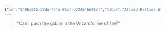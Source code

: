 ```yaml
---
{"id":"5406a915-37da-4a4a-86cf-b724846e81cf","title":"Allied Parties Attack Simultaneously","description":"Combined Team Turns house rule description.","publish":true,"date_created":"Monday, April 22nd 2024, 10:45:44 pm","date_modified":"Friday, May 10th 2024, 10:34:58 am","editing_lock":false,"live_preview":true,"cssclasses":["mado-heading"],"path":"Tabletop/Homebrew/Dungeons & Dragons/Allied Parties Attack Simultaneously.md","permalink":"/tabletop/homebrew/dungeons-and-dragons/allied-parties-attack-simultaneously/","PassFrontmatter":true}
---
```



> "Can I push the goblin in the Wizard's line of fire?"
